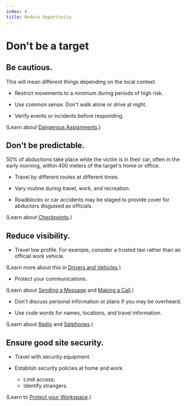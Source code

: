 ```yaml
---
index: 4
title: Reduce Opportunity
---
```

# Don't be a target 

## Be cautious.

This will mean different things depending on the local context.

*	Restrict movements to a minimum during periods of high risk.  

*	Use common sense. Don't walk alone or drive at night.

*	Verify events or incidents before responding.  

(Learn about [Dangerous Assignments](umbrella://work/dangerous-assignments).)

## Don't be predictable.

50% of abductions take place while the victim is in their car, often in the early morning, within 400 meters of the target's home or office.

*	Travel by different routes at different times.

*	Vary routine during travel, work, and recreation.  

*	Roadblocks or car accidents may be staged to provide cover for abductors disguised as officials. 

(Learn about [Checkpoints](umbrella://travel/checkpoints).)

## Reduce visibility.  

* Travel low profile. For example, consider a trusted taxi rather than an official work vehicle. 

(Learn more about this in [Drivers and Vehicles](umbrella://travel/vehicles/beginner/s_drivers-and-vehicles.md).) 

* Protect your communications.

(Learn about [Sending a Message](umbrella://communications/sending-a-message) and [Making a Call](umbrella://communications/making-a-call).) 

* Don't discuss personal information or plans if you may be overheard. 

* Use code words for names, locations, and travel information.

(Learn about [Radio](umbrella://communications/radios-and-satellite-phones/beginner) and [Satphones](umbrella://communications/radios-and-satellite-phones/advanced).)

## Ensure good site security. 

* Travel with security equipment.

* Establish security policies at home and work. 
	* Limit access;
    * Identify strangers.
    
(Learn to [Protect your Workspace](umbrella://information/protect-your-workspace).)